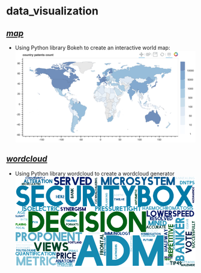 # data_visualization

## *[map](https://github.com/wangyuhsin/data_visualization/tree/main/map)*
- Using Python library Bokeh to create an interactive world map:
![image](https://github.com/wangyuhsin/data_visualization/blob/main/demo%20img/map.png)

## *[wordcloud](https://github.com/wangyuhsin/data_visualization/tree/main/wordcloud)*
- Using Python library wordcloud to create a wordcloud generator
![image](https://github.com/wangyuhsin/data_visualization/blob/main/demo%20img/word_cloud_G.png)

